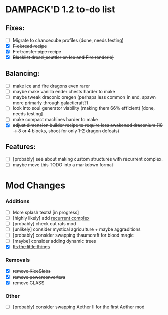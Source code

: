 # DAMPACK'D 1.2 to-do list

## Fixes:
- [ ] Migrate to chancecube profiles (done, needs testing)
- [x] ~~Fix bread recipe~~
- [x] ~~Fix transfer pipe recipe~~
- [x] ~~Blacklist dread_scuttler on Ice and Fire (enderio)~~

## Balancing:
- [ ] make ice and fire dragons even rarer
- [ ] maybe make vanilla ender chests harder to make
- [ ] maybe tweak draconic oregen (perhaps less common in end, spawn more primarly through galacticraft?)
- [ ] look into soul generator viability (making them 66% efficient) [done, needs testing]
- [ ] make compact machines harder to make
- [x] ~~adjust dimension builder recipe to require less awakened draconium (10 -> 8 or 4 blocks, shoot for only 1-2 dragon defeats)~~

## Features:
+ [ ] [probably] see about making custom structures with recurrent complex.
+ [ ] maybe move this TODO into a markdown format

# Mod Changes

### Additions
+ [ ] More splash texts! [in progress]
+ [ ] [highly likely] add [recurrent complex](https://www.curseforge.com/minecraft/mc-mods/recurrent-complex)
+ [ ] [probably] check out rats mod
+ [ ] [unlikely] consider mystical agriculture + maybe aggraditions
+ [ ] [probably] consider swapping thaumcraft for blood magic
+ [ ] [maybe] consider adding dynamic trees
+ [x] ~~[Its the little things](https://www.curseforge.com/minecraft/mc-mods/its-the-little-things/files)~~

### Removals
- [x] ~~remove KleeSlabs~~
- [x] ~~remove powerconverters~~
- [x] ~~remove GLASS~~

### Other
+ [ ] [probably] consider swapping Aether II for the first Aether mod
